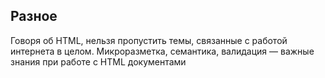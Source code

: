 ## Разное

Говоря об HTML, нельзя пропустить темы, связанные с работой интернета в целом. Микроразметка, семантика, валидация — важные знания при работе с HTML документами
